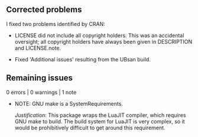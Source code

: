 ## Corrected problems

I fixed two problems identified by CRAN:

-   LICENSE did not include all copyright holders. This was an accidental oversight; all copyright holders have always been given in DESCRIPTION and LICENSE.note.

-   Fixed 'Additional issues' resulting from the UBsan build.

## Remaining issues

0 errors \| 0 warnings \| 1 note

-   NOTE: GNU make is a SystemRequirements.

    *Justification*: This package wraps the LuaJIT compiler, which requires GNU make to build. The build system for LuaJIT is very complex, so it would be prohibitively difficult to get around this requirement.
